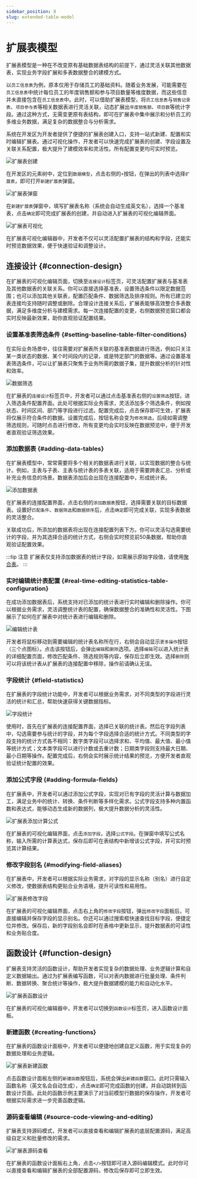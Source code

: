 ```yaml
---
sidebar_position: 8
slug: extended-table-model
---
```


# 扩展表模型

扩展表模型是一种在不改变原有基础数据表结构的前提下，通过灵活关联其他数据表，实现业务字段扩展和多表数据整合的建模方式。

以`员工信息表`为例，原本仅用于存储员工的基础资料。随着业务发展，可能需要在`员工信息表`中统计每位员工的年度销售额和参与项目数量等维度数据，而这些信息并未直接包含在`员工信息表`中。此时，可以借助扩展表模型，将`员工信息表`与`销售记录表`、`项目参与表`等相关数据表进行灵活关联，动态扩展出`年度销售额`、`项目数`等统计字段。通过这种方式，无需变更原有表结构，即可在扩展表中集中展示和分析员工的多维业务数据，满足复杂的数据整合与分析需求。

系统在开发区为开发者提供了便捷的扩展表创建入口，支持一站式新建、配置和实时编辑扩展表。通过可视化操作，开发者可以快速完成扩展表的创建、字段设置及关联关系配置，极大提升了建模效率和灵活性。所有配置变更均可实时预览。

![扩展表创建](./img/extended-table-create.png)

在开发区的元素树中，定位到`数据模型`，点击右侧的`+`按钮，在弹出的列表中选择`扩展表`，即可打开`新建扩展表`弹窗。

![扩展表弹窗](./img/extended-table-popup.png)

在`新建扩展表`弹窗中，填写扩展表名称（系统会自动生成英文名），选择一个基准表，点击`确定`即可完成扩展表的创建，并自动进入扩展表的可视化编辑界面。

![扩展表可视化](./img/extended-table-visualization.png)

在扩展表可视化编辑器中，开发者不仅可以灵活配置扩展表的结构和字段，还能实时预览数据效果，便于快速验证和调整设计。

## 连接设计 {#connection-design}

在扩展表的可视化编辑页面，切换至`连接设计`标签页，可灵活配置扩展表与基准表及其他数据表的关联关系。你可以直接选择基准表，设置筛选条件以限定数据范围；也可以添加其他关联表，配置匹配条件、数据筛选及排序规则。所有已建立的表连接均支持随时调整或删除。合理设计连接关系后，扩展表能够高效整合多表数据，满足多维度分析与建模需求。每一次连接配置的变更，右侧数据预览窗口都会实时反映最新效果，助你直观验证配置结果。

### 设置基准表筛选条件 {#setting-baseline-table-filter-conditions}

在实际业务场景中，往往需要对扩展表所关联的基准表数据进行筛选，例如只关注某一类状态的数据、某个时间段内的记录，或是特定部门的数据等。通过设置基准表筛选条件，可以让扩展表只聚焦于业务所需的数据子集，提升数据分析的针对性和效率。

![数据筛选](./img/data-filtering.gif)

在扩展表的`连接设计`标签页中，开发者可以通过点击基准表右侧的`设置筛选`按钮，进入筛选条件配置界面。此处可根据实际业务需求，灵活添加多个筛选条件，例如按状态、时间区间、部门等字段进行过滤。配置完成后，点击保存即可生效，扩展表将仅展示符合条件的数据。设置完成后，按钮名称会变为`修改筛选`，后续如需调整筛选规则，可随时点击进行修改，所有变更均会实时反映在数据预览中，便于开发者直观验证筛选效果。

### 添加数据表 {#adding-data-tables}

在扩展表模型中，常常需要将多个相关的数据表进行关联，以实现数据的整合与统计。例如，主表与子表、主表与统计表的多表关联，适用于需要跨表汇总、分析或补充业务信息的场景。数据表添加后会出现在连接配置中，形成统计表。

![添加数据表](./img/add-related-table.gif)

在扩展表的连接配置界面，点击右侧的`添加数据表`按钮，选择需要关联的目标数据表。设置好`匹配条件`、`数据筛选`和`数据排序`后，点击`确定`即可完成关联，实现多表数据的灵活整合。

关联成功后，所添加的数据表将出现在连接配置列表下方。你可以灵活勾选需要统计的字段，并为其选择合适的统计方式，右侧会实时预览前50条数据，帮助你直观验证配置效果。

:::tip 注意
扩展表仅支持添加数据表的统计字段，如需展示原始字段值，请使用[聚合表](./aggregate-table-model#multi-table-horizontal-connection)。
:::

### 实时编辑统计表配置 {#real-time-editing-statistics-table-configuration}

在成功添加数据表后，系统支持对已添加的统计表进行实时编辑和删除操作。你可以根据业务需求，灵活调整统计表的配置，确保数据整合的准确性和灵活性。下图展示了如何在扩展表中对统计表进行编辑和删除。

![编辑统计表](./img/edit-statistics-table.gif)

开发者将鼠标移动到需要编辑的统计表名称所在行，右侧会自动显示`更多操作`按钮（三个点图标）。点击该按钮后，会弹出`编辑`和`删除`选项。选择`编辑`可以进入统计表的详细配置页面，修改匹配条件、筛选规则等内容，保存后立即生效。选择`删除`则可以将该统计表从扩展表的连接配置中移除，操作前请确认无误。

### 字段统计 {#field-statistics}

在扩展表的字段统计功能中，开发者可以根据业务需求，对不同类型的字段进行灵活的统计和汇总，帮助快速获得关键数据指标。

![字段统计](./img/extended-table-field-statistics.gif)

使用时，首先在扩展表的连接配置界面，选择已关联的统计表。然后在字段列表中，勾选需要参与统计的字段，并为每个字段选择合适的统计方式。不同类型的字段支持的统计方式各不相同：数字类字段可以选择求和、平均值、最大值、最小值等统计方式；文本类字段可以进行计数或去重计数；日期类字段则支持最大日期、最小日期等操作。配置完成后，右侧会实时展示统计结果的预览，方便开发者直观验证统计配置的效果。

### 添加公式字段 {#adding-formula-fields}

在扩展表中，开发者可以通过添加公式字段，实现对已有字段的灵活计算与数据加工，满足业务中的统计、转换、条件判断等多样化需求。公式字段支持多种内置函数和表达式，能够动态生成新的数据列，极大提升数据分析的灵活性。

![扩展表添加计算公式](./img/extended-table-add-calculation-formula.gif)

在扩展表的可视化编辑界面，点击`添加字段`，选择`公式字段`。在弹窗中填写公式名称，输入所需的计算表达式，保存后即可在表结构中新增该公式字段，并可实时预览其计算结果。

### 修改字段别名 {#modifying-field-aliases}

在扩展表中，开发者可以根据实际业务需求，对字段的显示名称（别名）进行自定义修改，使数据表结构更贴合业务语境，提升可读性和易用性。

![扩展表修改字段](./img/extended-table-modify-fields.gif)

在扩展表的可视化编辑界面，点击右上角的`修改字段`按钮，弹出`修改字段`面板后，可直接编辑并保存字段的显示别名。你还可以通过搜索框快速查找目标字段，便捷定位并修改。保存后，新的字段别名会即时在表格中更新显示，提升数据表的可读性和业务贴合度。

## 函数设计 {#function-design}

扩展表支持灵活的函数设计，帮助开发者实现复杂的数据处理、业务逻辑计算和自定义数据输出。通过为扩展表编写函数，可以对表内数据进行批量处理、条件判断、数据转换、聚合统计等操作，极大提升数据建模的能力和自动化水平。

![扩展表函数设计](./img/extended-table-function-design.png)

在扩展表的可视化编辑器中，开发者可以切换到`函数设计`标签页，进入函数设计面板。

### 新建函数 {#creating-functions}

在扩展表的函数设计面板中，开发者可以便捷地创建自定义函数，用于实现复杂的数据处理和业务逻辑。

![扩展表新建函数](./img/extended-table-create-function.gif)

点击函数设计面板左侧的`新建函数`按钮后，系统会弹出`新建函数`窗口。此时只需输入函数名称（英文名会自动生成），点击`确定`即可完成函数的创建，并自动跳转到函数设计页面。此处的函数示例主要演示了对当前模型行数据的保存操作，开发者可根据实际需求进一步完善函数逻辑。

### 源码查看编辑 {#source-code-viewing-and-editing}

扩展表支持源码模式，开发者可以直接查看和编辑扩展表的底层配置源码，满足高级自定义和批量修改的需求。

![扩展表源码查看](./img/extended-table-view-source-code.gif)

在扩展表的函数设计面板右上角，点击`</>`按钮即可进入源码编辑模式。此时你可以直接查看和编辑扩展表的全部配置源码，修改后保存即可立即生效。
